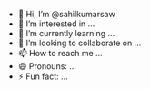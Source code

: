 - 👋 Hi, I’m @sahilkumarsaw
- 👀 I’m interested in ...
- 🌱 I’m currently learning ...
- 💞️ I’m looking to collaborate on ...
- 📫 How to reach me ...
- 😄 Pronouns: ...
- ⚡ Fun fact: ...

<!---
sahilkumarsaw/sahilkumarsaw is a ✨ special ✨ repository because its `README.md` (this file) appears on your GitHub profile.
You can click the Preview link to take a look at your changes.
--->

